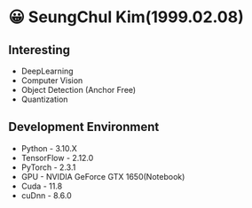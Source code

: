# 😀 SeungChul Kim(1999.02.08)

## Interesting
- DeepLearning
- Computer Vision
- Object Detection (Anchor Free)
- Quantization

## Development Environment
- Python - 3.10.X
- TensorFlow - 2.12.0
- PyTorch - 2.3.1
- GPU - NVIDIA GeForce GTX 1650(Notebook)
- Cuda - 11.8
- cuDnn - 8.6.0
